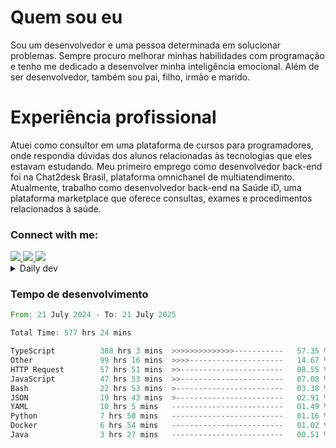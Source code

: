 # Quem sou eu
Sou um desenvolvedor e uma pessoa determinada em solucionar problemas. Sempre procuro melhorar minhas habilidades com programação e tenho me dedicado a desenvolver minha inteligência emocional. Além de ser desenvolvedor, também sou pai, filho, irmão e marido.

# Experiência profissional
Atuei como consultor em uma plataforma de cursos para programadores, onde respondia dúvidas dos alunos relacionadas às tecnologias que eles estavam estudando.
Meu primeiro emprego como desenvolvedor back-end foi na Chat2desk Brasil, plataforma omnichanel de multiatendimento.
Atualmente, trabalho como desenvolvedor back-end na Saúde iD, uma plataforma marketplace que oferece consultas, exames e procedimentos relacionados à saúde.

### Connect with me:
<a href="https://www.linkedin.com/in/theusmoreira" target="_blank" >
<img src="https://img.shields.io/badge/linkedin-%230077B5.svg?&style=for-the-badge&logo=linkedin&logoColor=white ">
</a>
<a href="https://www.instagram.com/matheus.s.moreira/" target="_blank">
<img src="https://img.shields.io/badge/instagram-%23E4405F.svg?&style=for-the-badge&logo=instagram&logoColor=white">
</a>
<a href="mailto:matheussm301@gmail.com"  target="_blank">
<img src="https://img.shields.io/badge/gmail-%23E4405F.svg?&style=for-the-badge&logo=gmail&logoColor=white">
</a>


<details>
  <summary>Daily dev </summary>
<p>
  <a href="https://app.daily.dev/matheussantos"><img src="https://github.com/matheus-santos-moreira/matheus-santos-moreira/blob/master/devcard.svg" width="200" alt="Matheus Santos's Dev Card"/></a>
 </p>
</details>

<h3>Tempo de desenvolvimento</h3>

<!--START_SECTION:waka-->

```rust
From: 21 July 2024 - To: 21 July 2025

Total Time: 577 hrs 24 mins

TypeScript          388 hrs 3 mins  >>>>>>>>>>>>>>-----------   57.35 %
Other               99 hrs 16 mins  >>>>---------------------   14.67 %
HTTP Request        57 hrs 51 mins  >>-----------------------   08.55 %
JavaScript          47 hrs 53 mins  >>-----------------------   07.08 %
Bash                22 hrs 53 mins  >------------------------   03.38 %
JSON                19 hrs 43 mins  >------------------------   02.91 %
YAML                10 hrs 5 mins   -------------------------   01.49 %
Python              7 hrs 50 mins   -------------------------   01.16 %
Docker              6 hrs 54 mins   -------------------------   01.02 %
Java                3 hrs 27 mins   -------------------------   00.51 %
```

<!--END_SECTION:waka-->
